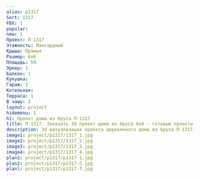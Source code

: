 ```yaml
---
alias: p1317
Sort: 1317
FBX: 1
popular: 
new: 1
Проект: П-1317
Этажность: Мансардный
Крыша: Прямая
Размер: 6х6
Площадь: 59
Эркер: 1
Балкон: 1
Кукушка: 
Гараж: 2
Котельная: 
Терраса: 1
В чашу: 2
layout: project
hidemenu: 1
h1: Проект дома из бруса П-1317
title: П-1317. Заказать 3d проект дома из бруса 6х6 - готовые проекты
description: 3d визуализация проекта деревянного дома из бруса П-1317. Площадь 59 м2, размер 6х6. Вы можете внести любые изменения в проект.
image1: project/p1317/1317_1.jpg
image2: project/p1317/1317_2.jpg
image3: project/p1317/1317_3.jpg
image4: project/p1317/1317_4.jpg
plan1: project/p1317/p1317-1.jpg
plan2: project/p1317/p1317-2.jpg
planl: project/p1317/p1317-f.jpg
---
```

